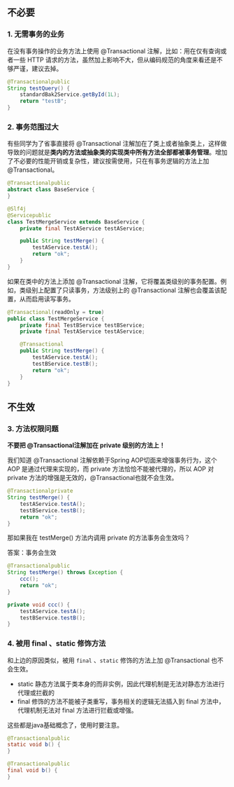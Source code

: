 ## 不必要

### 1. 无需事务的业务

在没有事务操作的业务方法上使用 @Transactional 注解，比如：用在仅有查询或者一些 HTTP 请求的方法，虽然加上影响不大，但从编码规范的角度来看还是不够严谨，建议去掉。

```java
@Transactionalpublic
String testQuery() {
    standardBak2Service.getById(1L);
    return "testB";
}
```

### 2. 事务范围过大

有些同学为了省事直接将 @Transactional 注解加在了类上或者抽象类上，这样做导致的问题就是**类内的方法或抽象类的实现类中所有方法全部都被事务管理**。增加了不必要的性能开销或复杂性，建议按需使用，只在有事务逻辑的方法上加@Transactional。

```java
@Transactionalpublic
abstract class BaseService {
}

@Slf4j
@Servicepublic
class TestMergeService extends BaseService {
    private final TestAService testAService;

    public String testMerge() {
        testAService.testA();
        return "ok";
    }
}
```

如果在类中的方法上添加 @Transactional 注解，它将覆盖类级别的事务配置。例如，类级别上配置了只读事务，方法级别上的 @Transactional 注解也会覆盖该配置，从而启用读写事务。

```java
@Transactional(readOnly = true)
public class TestMergeService {
    private final TestBService testBService;
    private final TestAService testAService;

    @Transactional
    public String testMerge() {
        testAService.testA();
        testBService.testB();
        return "ok";
    }
}     
```

## 不生效

### 3. 方法权限问题

**不要把 @Transactional注解加在 private 级别的方法上！**

我们知道 @Transactional 注解依赖于Spring AOP切面来增强事务行为，这个 AOP 是通过代理来实现的，而 private 方法恰恰不能被代理的，所以 AOP 对 private 方法的增强是无效的，@Transactional也就不会生效。

```java
@Transactionalprivate
String testMerge() {
    testAService.testA();
    testBService.testB();
    return "ok";
}
```

那如果我在 testMerge() 方法内调用 private 的方法事务会生效吗？

答案：事务会生效

```java
@Transactionalpublic
String testMerge() throws Exception {
    ccc();
    return "ok";
}

private void ccc() {
    testAService.testA();
    testBService.testB();
}
```

### 4. 被用 final 、static 修饰方法

和上边的原因类似，被用 `final` 、`static` 修饰的方法上加 @Transactional 也不会生效。

- static 静态方法属于类本身的而非实例，因此代理机制是无法对静态方法进行代理或拦截的
- final 修饰的方法不能被子类重写，事务相关的逻辑无法插入到 final 方法中，代理机制无法对 final 方法进行拦截或增强。

这些都是java基础概念了，使用时要注意。

```java
@Transactionalpublic
static void b() {
}

@Transactionalpublic
final void b() {
}
```